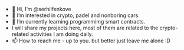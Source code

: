 - 👋 Hi, I’m @serhiifenkove
- 👀 I’m interested in crypto, padel and nonboring cars.
- 🌱 I’m currently learning programmimg smart contracts.
- I will share my projects here, most of them are related to the crypto-related activities I am doing daily.
- 📫 How to reach me - up to you. but better just leave me alone :D

<!---
nonboringcars/nonboringcars is a ✨ special ✨ repository because its `README.md` (this file) appears on your GitHub profile.
You can click the Preview link to take a look at your changes.
just testing how branches work
--->
